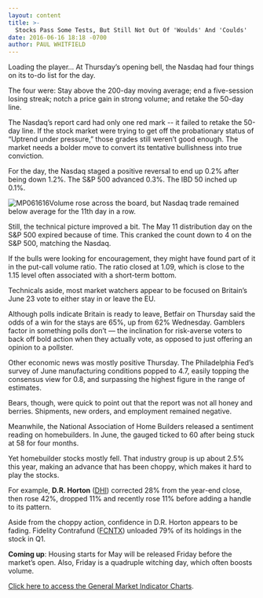 ```yaml
---
layout: content
title: >-
  Stocks Pass Some Tests, But Still Not Out Of 'Woulds' And 'Coulds'
date: 2016-06-16 18:18 -0700
author: PAUL WHITFIELD
---
```






Loading the player...
At Thursday’s opening bell, the Nasdaq had four things on its to-do list for the day.


The four were: Stay above the 200-day moving average; end a five-session losing streak; notch a price gain in strong volume; and retake the 50-day line.


The Nasdaq’s report card had only one red mark -- it failed to retake the 50-day line. If the stock market were trying to get off the probationary status of “Uptrend under pressure,” those grades still weren’t good enough. The market needs a bolder move to convert its tentative bullishness into true conviction.


For the day, the Nasdaq staged a positive reversal to end up 0.2% after being down 1.2%. The S&P 500 advanced 0.3%. The IBD 50 inched up 0.1%.


![MP061616](https://www.investors.com/wp-content/uploads/2016/06/MP061616-183x300.jpg)Volume rose across the board, but Nasdaq trade remained below average for the 11th day in a row.


Still, the technical picture improved a bit. The May 11 distribution day on the S&P 500 expired because of time. This cranked the count down to 4 on the S&P 500, matching the Nasdaq.


If the bulls were looking for encouragement, they might have found part of it in the put-call volume ratio. The ratio closed at 1.09, which is close to the 1.15 level often associated with a short-term bottom.


Technicals aside, most market watchers appear to be focused on Britain’s June 23 vote to either stay in or leave the EU.


Although polls indicate Britain is ready to leave, Betfair on Thursday said the odds of a win for the stays are 65%, up from 62% Wednesday. Gamblers factor in something polls don’t — the inclination for risk-averse voters to back off bold action when they actually vote, as opposed to just offering an opinion to a pollster.


Other economic news was mostly positive Thursday. The Philadelphia Fed’s survey of June manufacturing conditions popped to 4.7, easily topping the consensus view for 0.8, and surpassing the highest figure in the range of estimates.


Bears, though, were quick to point out that the report was not all honey and berries. Shipments, new orders, and employment remained negative.


Meanwhile, the National Association of Home Builders released a sentiment reading on homebuilders. In June, the gauged ticked to 60 after being stuck at 58 for four months.


Yet homebuilder stocks mostly fell.
That industry group is up about 2.5% this year, making an advance that has been choppy, which makes it hard to play the stocks.


For example, **D.R. Horton** ([DHI](https://research.investors.com/quote.aspx?symbol=DHI)) corrected 28% from the year-end close, then rose 42%, dropped 11% and recently rose 11% before adding a handle to its pattern.


Aside from the choppy action, confidence in D.R. Horton appears to be fading. Fidelity Contrafund ([FCNTX](https://research.investors.com/quote.aspx?symbol=FCNTX)) unloaded 79% of its holdings in the stock in Q1.


**Coming up**: Housing starts for May will be released Friday before the market’s open. Also, Friday is a quadruple witching day, which often boosts volume.


[Click here to access the General Market Indicator Charts](https://www.investors.com/wp-content/uploads/2016/06/IBD1606154613GMI.pdf).




